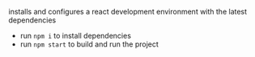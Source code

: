 installs and configures a react development environment with the latest dependencies

- run `npm i` to install dependencies
- run `npm start` to build and run the project
